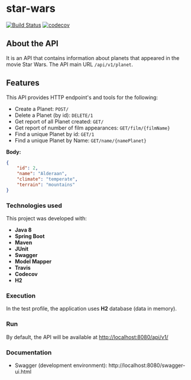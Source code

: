 # star-wars

[![Build Status](https://travis-ci.org/RodrigoRP/star-wars.svg?branch=master)](https://travis-ci.org/RodrigoRP/star-wars)
[![codecov](https://codecov.io/gh/RodrigoRP/star-wars/branch/master/graph/badge.svg)](https://codecov.io/gh/RodrigoRP/star-wars)




## About the API

It is an API that contains information about planets that appeared in the movie Star Wars. The API main URL `/api/v1/planet`.

## Features

This API provides HTTP endpoint's and tools for the following:

* Create a Planet: `POST/`
* Delete a Planet (by id): `DELETE/1`
* Get report of all Planet created: `GET/`
* Get report of number of film appearances: `GET/film/{filmName}`
* Find a unique Planet by id: `GET/1`
* Find a unique Planet by Name: `GET/name/{namePlanet}`

**Body:**

```json
{
    "id": 2,
    "name": "Alderaan",
    "climate": "temperate",
    "terrain": "mountains"
}
```

### Technologies used

This project was developed with:

* **Java 8**
* **Spring Boot**
* **Maven**
* **JUnit**
* **Swagger**
* **Model Mapper**
* **Travis**
* **Codecov**
* **H2**

### Execution

In the test profile, the application uses **H2** database (data in memory).

### Run

By default, the API will be available at [http://localhost:8080/api/v1/](http://localhost:8080/api/v1/)

### Documentation

* Swagger (development environment): http://localhost:8080/swagger-ui.html
